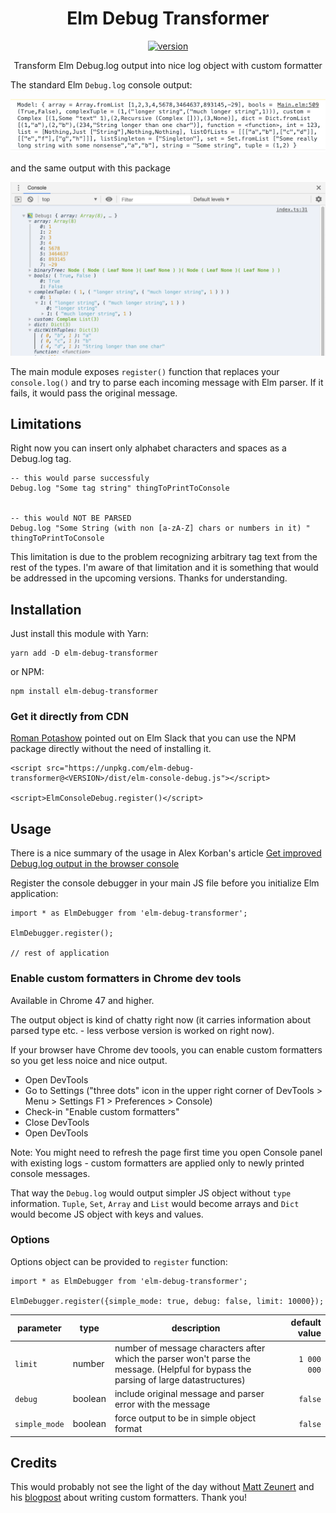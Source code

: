<div align="center">
    <h1>Elm Debug Transformer</h1>
    <a href="https://badge.fury.io/js/elm-debug-transformer">
      <img src="https://badge.fury.io/js/elm-debug-transformer.svg" alt="version">
    </a>
    <p>Transform Elm Debug.log output into nice log object with custom formatter</p>
</div>

The standard Elm `Debug.log` console output:

![Elm Debug.log in console without formatter](img/ugly_output.png)

and the same output with this package 

![Elm Debug.log with this package and custom formatter enabled in Chrome](img/nice_output.png)

The main module exposes `register()` function that replaces your `console.log()` and try to parse each incoming message with Elm parser. If it fails, it would pass the original message.

## Limitations

Right now you can insert only alphabet characters and spaces as a Debug.log tag. 
```
-- this would parse successfuly
Debug.log "Some tag string" thingToPrintToConsole


-- this would NOT BE PARSED
Debug.log "Some String (with non [a-zA-Z] chars or numbers in it) " thingToPrintToConsole
```

This limitation is due to the problem recognizing arbitrary tag text from the rest of the types. I'm aware of that limitation and it is something that would be addressed in the upcoming versions. Thanks for understanding.


## Installation

Just install this module with Yarn:

```
yarn add -D elm-debug-transformer
```

or NPM:

```
npm install elm-debug-transformer
```

### Get it directly from CDN

[Roman Potashow](https://github.com/justgook) pointed out on Elm Slack that you can use the NPM package directly without the need of installing it.

```
<script src="https://unpkg.com/elm-debug-transformer@<VERSION>/dist/elm-console-debug.js"></script>

<script>ElmConsoleDebug.register()</script>
```


## Usage

There is a nice summary of the usage in Alex Korban's article [Get improved Debug.log output in the browser console](https://korban.net/posts/elm/2019-07-02-improved-debug-log-output-browser-console/)

Register the console debugger in your main JS file before you initialize Elm application:

```
import * as ElmDebugger from 'elm-debug-transformer';

ElmDebugger.register();

// rest of application
```

### Enable custom formatters in Chrome dev tools
Available in Chrome 47 and higher.

The output object is kind of chatty right now (it carries information about parsed type etc. - less verbose version is worked on right now). 

If your browser have Chrome dev toools, you can enable custom formatters so you get less noice and nice output.

  - Open DevTools
  - Go to Settings ("three dots" icon in the upper right corner of DevTools > Menu > Settings F1 > Preferences > Console)
  - Check-in "Enable custom formatters"
  - Close DevTools
  - Open DevTools

Note: You might need to refresh the page first time you open Console panel with existing logs - custom formatters are applied only to newly printed console messages.

That way the `Debug.log` would output simpler JS object without `type` information. `Tuple`, `Set`, `Array` and `List` would become arrays and `Dict` would become JS object with keys and values.

### Options
Options object can be provided to `register` function:

```
import * as ElmDebugger from 'elm-debug-transformer';

ElmDebugger.register({simple_mode: true, debug: false, limit: 10000});
```

| parameter     | type    | description                                                                                                                               | default value   |
|---------------|---------|-------------------------------------------------------------------------------------------------------------------------------------------|----------------:|
| `limit`       | number  | number of message characters after which the parser won't parse the message. (Helpful for bypass the parsing of large datastructures)     | `1 000 000`     |
| `debug`       | boolean | include original message and parser error with the message                                                                                | `false`         |
| `simple_mode` | boolean | force output to be in simple object format                                                                                                | `false`         |



## Credits

This would probably not see the light of the day without [Matt Zeunert](https://github.com/mattzeunert) and his [blogpost](https://www.mattzeunert.com/2016/02/19/custom-chrome-devtools-object-formatters.html) about writing custom formatters. Thank you!

